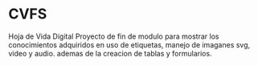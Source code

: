 # CVFS
Hoja de Vida Digital
Proyecto de fin de modulo para mostrar los conocimientos adquiridos en uso de etiquetas, manejo de imaganes svg, video y audio.
ademas de la creacion de tablas y formularios.
